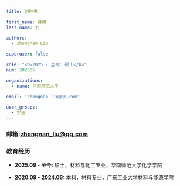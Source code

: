 ```yaml
---
title: 刘钟男

first_name: 钟男
last_name: 刘

authors:
  - Zhongnan Liu

superuser: false

role: "<b>2025 - 至今: 硕士</b>"
num: 202505

organizations:
  - name: 华南师范大学

email: 'zhongnan_liu@qq.com'

user_groups:
  - 学生
---
```

### 邮箱:<zhongnan_liu@qq.com>

### 教育经历

- **2025.09 - 至今:** 硕士，材料与化工专业，华南师范大学化学学院

- **2020.09 - 2024.06:** 本科，材料专业，广东工业大学材料与能源学院
